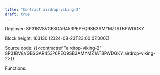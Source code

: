 ```yaml
---
title: "Contract airdrop-viking-2"
draft: true
---
```

Deployer: SP31BV8VGBSGAR453P6PEQ9SB3AMYMZ1ATBPWDGKY


 



Block height: 163130 (2024-08-23T23:00:07.000Z)

Source code: {{<contractref "airdrop-viking-2" SP31BV8VGBSGAR453P6PEQ9SB3AMYMZ1ATBPWDGKY airdrop-viking-2>}}

Functions:



